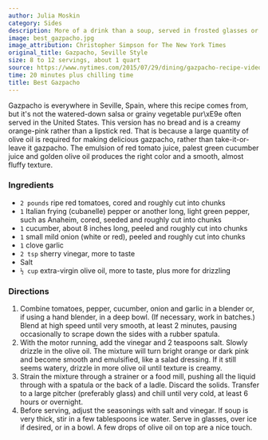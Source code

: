```yaml
---
author: Julia Moskin
category: Sides
description: More of a drink than a soup, served in frosted glasses or chilled tumblers, gazpacho is perfect when it is too hot to eat but you need cold, salt and lunch all at the same time.
image: best_gazpacho.jpg
image_attribution: Christopher Simpson for The New York Times
original_title: Gazpacho, Seville Style
size: 8 to 12 servings, about 1 quart
source: https://www.nytimes.com/2015/07/29/dining/gazpacho-recipe-video.html
time: 20 minutes plus chilling time
title: Best Gazpacho
---
```


Gazpacho is everywhere in Seville, Spain, where this recipe
comes from, but it's not the watered-down salsa or grainy vegetable pur\xE9e often
served in the United States. This version has no bread and is a creamy orange-pink
rather than a lipstick red. That is because a large quantity of olive oil is required
for making delicious gazpacho, rather than take-it-or-leave it gazpacho. The emulsion
of red tomato juice, palest green cucumber juice and golden olive oil produces
the right color and a smooth, almost fluffy texture.

### Ingredients

* `2 pounds` ripe red tomatoes, cored and roughly cut into chunks
* `1` Italian frying (cubanelle) pepper or another long, light green pepper, such as Anaheim, cored, seeded and roughly cut into chunks
* `1` cucumber, about 8 inches long, peeled and roughly cut into chunks
* `1` small mild onion (white or red), peeled and roughly cut into chunks
* `1` clove garlic
* `2 tsp` sherry vinegar, more to taste
* Salt
* `½ cup` extra-virgin olive oil, more to taste, plus more for drizzling

### Directions

1. Combine tomatoes, pepper, cucumber, onion and garlic in a blender or, if using a hand blender, in a deep bowl. (If necessary, work in batches.) Blend at high speed until very smooth, at least 2 minutes, pausing occasionally to scrape down the sides with a rubber spatula.
2. With the motor running, add the vinegar and 2 teaspoons salt. Slowly drizzle in the olive oil. The mixture will turn bright orange or dark pink and become smooth and emulsified, like a salad dressing. If it still seems watery, drizzle in more olive oil until texture is creamy.
3. Strain the mixture through a strainer or a food mill, pushing all the liquid through with a spatula or the back of a ladle. Discard the solids. Transfer to a large pitcher (preferably glass) and chill until very cold, at least 6 hours or overnight.
4. Before serving, adjust the seasonings with salt and vinegar. If soup is very thick, stir in a few tablespoons ice water. Serve in glasses, over ice if desired, or in a bowl. A few drops of olive oil on top are a nice touch.